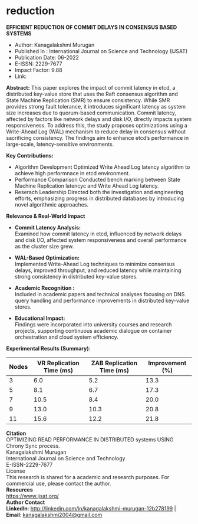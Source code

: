 # reduction
**EFFICIENT REDUCTION OF COMMIT DELAYS IN CONSENSUS BASED SYSTEMS**
* Author: Kanagalakshmi Murugan
* Published In : International Journal on Science and Technology (IJSAT)
* Publication Date: 06-2022
* E-ISSN: 2229-7677
* Impact Factor: 9.88
* Link:

**Abstract:**
This paper explores the impact of commit latency in etcd, a distributed key-value store that uses the Raft consensus algorithm and State Machine Replication (SMR) to ensure consistency. While SMR provides strong fault tolerance, it introduces significant latency as system size increases due to quorum-based communication. Commit latency, affected by factors like network delays and disk I/O, directly impacts system responsiveness. To address this, the study proposes optimizations using a Write-Ahead Log (WAL) mechanism to reduce delay in consensus without sacrificing consistency. The findings aim to enhance etcd’s performance in large-scale, latency-sensitive environments.

**Key Contributions:**
* Algorithm Development
  Optimized Write Ahead Log latency algorithm to achieve high performnace in etcd environment.
* Performance Comparison
  Conducted bench marking between State Machine Replication latencyc and Write Ahead Log latency. 
* Reserach Leadership
  Directed both the investigation and engineering efforts, emphasizing progress in distributed databases by introducing novel algorithmic approaches.

**Relevance & Real-World Impact**
* **Commit Latency Analysis:**\
Examined how commit latency in etcd, influenced by network delays and disk I/O, affected system responsiveness and overall performance as the cluster size grew.

* **WAL-Based Optimization:**\
Implemented Write-Ahead Log techniques to minimize consensus delays, improved throughput, and reduced latency while maintaining strong consistency in distributed key-value stores.
* **Academic Recognition :** \
    Included in academic papers and technical analyses focusing on DNS query handling and performance improvements in distributed key-value stores.
* **Educational Impact:** \
    Findings were incorporated into university courses and research projects, supporting continuous academic dialogue on container orchestration and cloud system efficiency.

**Experimental Results (Summary)**:

  | Nodes | VR Replication Time (ms) | ZAB Replication Time (ms) | Improvement (%) |
  |-------|--------------------------| --------------------------| ----------------|
  | 3     | 6.0                      | 5.2                       | 13.3            |
  | 5     | 8.1                      | 6.7                       | 17.3            |
  | 7     | 10.5                     | 8.4                       | 20.0            |
  | 9     | 13.0                     | 10.3                      | 20.8            |
  | 11    | 15.6                     | 12.2                      | 21.8            |

**Citation** \
OPTIMIZING READ PERFORMANCE IN DISTRIBUTED systems USING Chrony Sync process. \
Kanagalakshmi Murugan \
International Journal on Science and Technology \
E-ISSN-2229-7677 \
License \
This research is shared for a academic and research purposes. For commercial use, please contact the author.\
**Resources** \
https://www.ijsat.org/ \
**Author Contact** \
**LinkedIn**: http://linkedin.com/in/kanagalakshmi-murugan-12b278199 | **Email**: kanagalakshmi2004@gmail.com

